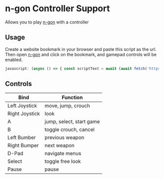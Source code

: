 # n-gon Controller Support
Allows you to play [n-gon](https://landgreen.github.io/sidescroller) with a controller

## Usage
Create a website bookmark in your browser and paste this script as the url. Then open [n-gon](https://landgreen.github.io/sidescroller) and click on the bookmark, and gamepad controls will be enabled.
```js
javascript: (async () => { const scriptText = await (await fetch('https://raw.githubusercontent.com/kgurchiek/n-gon-controller/main/main.js')).text(); var script = document.createElement('script'); script.type = 'text/javascript'; script.textContent = scriptText; document.head.appendChild(script); })();
```

## Controls
| Bind | Function |
| - | - |
| Left Joystick | move, jump, crouch |
| Right Joystick | look |
| A | jump, select, start game |
| B | toggle crouch, cancel |
| Left Bumber | previous weapon |
| Right Bumper | next weapon |
| D-Pad | navigate menus |
| Select | toggle free look |
| Pause | pause |
